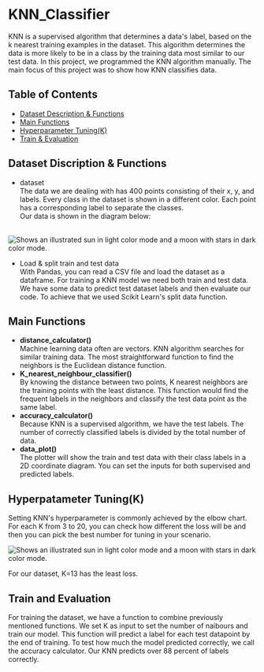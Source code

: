 # KNN_Classifier
KNN is a supervised algorithm that determines a data's label, based on the k nearest training examples in the dataset. This algorithm determines the data is more likely to be in a class by the training data most similar to our test data. In this project, we programmed the KNN algorithm manually. The main focus of this project was to show how KNN classifies data.

## Table of Contents
- [Dataset Description & Functions](https://github.com/KimiyaVahidMotlagh/KNN_Classifier#dataset-discription--functions) <br />
- [Main Functions](https://github.com/KimiyaVahidMotlagh/KNN_Classifier/blob/main/README.md#main-functions)  <br />
- [Hyperparameter Tuning(K)](https://github.com/KimiyaVahidMotlagh/KNN_Classifier#hyperpatameter-tuningk) <br />
- [Train & Evaluation](https://github.com/KimiyaVahidMotlagh/KNN_Classifier/blob/main/README.md#train-and-evaluation) <br />

## Dataset Discription & Functions
- dataset <br/>
The data we are dealing with has 400 points consisting of their x, y, and labels. Every class in the dataset is shown in a different color. Each point has a corresponding label to separate the classes. <br/> Our data is shown in the diagram below: <br/><br/>

<picture>
 <source media="(prefers-color-scheme: dark)" srcset="https://github.com/KimiyaVahidMotlagh/Handwritten-KNN/blob/main/Pictures/dataDarkmode.jpg">
 <img alt="Shows an illustrated sun in light color mode and a moon with stars in dark color mode." src="https://github.com/KimiyaVahidMotlagh/Handwritten-KNN/blob/main/Pictures/Data.jpg">
</picture> <br/>

- Load & split train and test data <br />
With Pandas, you can read a CSV file and load the dataset as a dataframe. For training a KNN model we need both train and test data. We have some data to predict test dataset labels and then evaluate our code. To achieve that we used Scikit Learn's split data function.

## Main Functions
- **distance_calculator()** <br />
Machine learning data often are vectors. KNN algorithm searches for similar training data. The most straightforward function to find the neighbors is the Euclidean distance function.<br />
- **K_nearest_neighbour_classifier()** <br />
By knowing the distance between two points, K nearest neighbors are the training points with the least distance. This function would find the frequent labels in the neighbors and classify the test data point as the same label.
- **accuracy_calculator()** <br />
Because KNN is a supervised algorithm, we have the test labels. The number of correctly classified labels is divided by the total number of data.
- **data_plot()** <br />
The plotter will show the train and test data with their class labels in a 2D coordinate diagram. You can set the inputs for both supervised and predicted labels.

## Hyperpatameter Tuning(K)<br />
Setting KNN's hyperparameter is commonly achieved by the elbow chart. For each K from 3 to 20, you can check how different the loss will be and then you can pick the best number for tuning in your scenario. <br/>

<picture>
 <source media="(prefers-color-scheme: dark)" srcset="https://github.com/KimiyaVahidMotlagh/Handwritten-KNN/blob/main/Pictures/elbowDarkmode.jpg">
 <img alt="Shows an illustrated sun in light color mode and a moon with stars in dark color mode." src="https://github.com/KimiyaVahidMotlagh/Handwritten-KNN/blob/main/Pictures/elbow.jpg">
</picture>

For our dataset, K=13 has the least loss. 

## Train and Evaluation
For training the dataset, we have a function to combine previously mentioned functions. We set K as input to set the number of naibours and train our model. This function will predict a label for each test datapoint by the end of training. To test how much the model predicted correctly, we call the accuracy calculator. Our KNN predicts over 88 percent of labels correctly.
